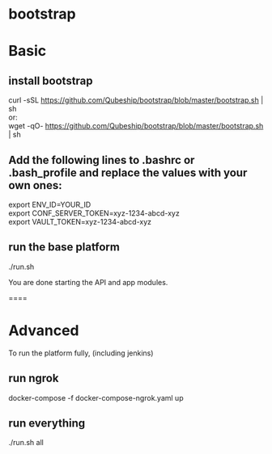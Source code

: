 # bootstrap

# Basic

## install bootstrap  
curl -sSL https://github.com/Qubeship/bootstrap/blob/master/bootstrap.sh | sh  
or:  
wget -qO- https://github.com/Qubeship/bootstrap/blob/master/bootstrap.sh | sh

## Add the following lines to .bashrc or .bash_profile and replace the values with your own ones:
export ENV_ID=YOUR_ID  
export CONF_SERVER_TOKEN=xyz-1234-abcd-xyz  
export VAULT_TOKEN=xyz-1234-abcd-xyz  

## run the base platform  
./run.sh

You are done starting the API and app modules.

====

# Advanced

To run the platform fully, (including jenkins)

## run ngrok
docker-compose -f docker-compose-ngrok.yaml up  

## run everything  
./run.sh all
